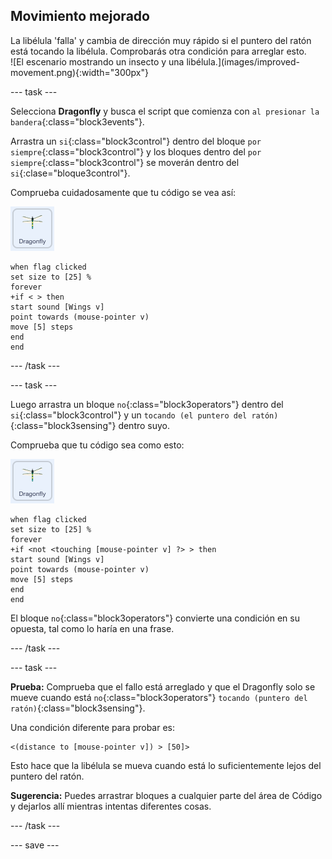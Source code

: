 ## Movimiento mejorado

<div style="display: flex; flex-wrap: wrap">
<div style="flex-basis: 200px; flex-grow: 1; margin-right: 15px;">
La libélula 'falla' y cambia de dirección muy rápido si el puntero del ratón está tocando la libélula. Comprobarás otra condición para arreglar esto.
</div>
<div>
![El escenario mostrando un insecto y una libélula.](images/improved-movement.png){:width="300px"}
</div>
</div>

--- task ---

Selecciona **Dragonfly** y busca el script que comienza con `al presionar la bandera`{:class="block3events"}.

Arrastra un `si`{:class="block3control"} dentro del bloque `por siempre`{:class="block3control"} y los bloques dentro del `por siempre`{:class="block3control"} se moverán dentro del `si`{:clase="bloque3control"}.

Comprueba cuidadosamente que tu código se vea así:

![](images/dragonfly-icon.png)

```blocks3
when flag clicked
set size to [25] %
forever
+if < > then
start sound [Wings v]
point towards (mouse-pointer v)
move [5] steps
end
end
```
--- /task ---

--- task ---

Luego arrastra un bloque `no`{:class="block3operators"} dentro del `si`{:class="block3control"} y un `tocando (el puntero del ratón)`{:class="block3sensing"} dentro suyo.

Comprueba que tu código sea como esto:

![](images/dragonfly-icon.png)

```blocks3
when flag clicked
set size to [25] %
forever
+if <not <touching [mouse-pointer v] ?> > then
start sound [Wings v]
point towards (mouse-pointer v)
move [5] steps
end
end
```

El bloque `no`{:class="block3operators"} convierte una condición en su opuesta, tal como lo haría en una frase.

--- /task ---

--- task ---

**Prueba:** Comprueba que el fallo está arreglado y que el Dragonfly solo se mueve cuando está `no`{:class="block3operators"} `tocando (puntero del ratón)`{:class="block3sensing"}.

Una condición diferente para probar es:

```blocks3
<(distance to [mouse-pointer v]) > [50]>
```

Esto hace que la libélula se mueva cuando está lo suficientemente lejos del puntero del ratón.

**Sugerencia:** Puedes arrastrar bloques a cualquier parte del área de Código y dejarlos allí mientras intentas diferentes cosas.

--- /task ---

--- save ---
